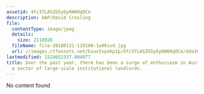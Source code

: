 ```yaml
---
assetid: 4fc37LASZGSyOy6W00qOCe
description: AAP/David Crosling
file:
  contentType: image/jpeg
  details:
    size: 2118928
  fileName: file-20180121-110100-1w96ivd.jpg
  url: //images.ctfassets.net/bsux5spekp1p/4fc37LASZGSyOy6W00qOCe/dda3611a26ecfef8c43450009a198d03/file-20180121-110100-1w96ivd.jpg
lastmodified: 1524652337.004077
title: Over the past year, there has been a surge of enthusiasm in Australia for developing
  a sector of large-scale institutional landlords.
---
```

No content found